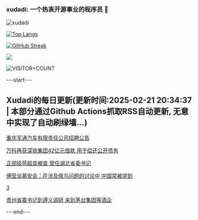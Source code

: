 ### xudadi: 一个热衷开源事业的程序员 👋

![xudadi](https://github-readme-stats-git-masterorgs-github-readme-stats-team.vercel.app/api?username=xudadi)

[![Top Langs](https://github-readme-stats.vercel.app/api/top-langs/?username=xudadi)](https://github.com/anuraghazra/github-readme-stats)

[![GitHub Streak](https://streak-stats.demolab.com?user=xudadi&locale=zh_Hans)](https://git.io/streak-stats)

![](https://raw.githubusercontent.com/xudadi/xudadi/main/assets/github-contribution-grid-snake.svg)

![VISITOR+COUNT](https://komarev.com/ghpvc/?username=xudadi&label=VISITOR+COUNT)


---start---

## Xudadi的每日更新(更新时间:2025-02-21 20:34:37 | 本部分通过Github Actions抓取RSS自动更新, 无意中实现了自动刷绿墙...)

[重庆军通汽车有限责任公司招聘公告](https://www.gongkaoleida.com/article/2296892)

[万科再获深铁集团42亿元借款 用于偿还公开债务](https://m.163.com/news/article/JOUQQ6ND0514R9P4.html)

[正部级蒋超良被查 曾任湖北省委书记](https://m.163.com/news/article/JOUQGU7T000189PS.html)

[傅莹谈慕安会：在涉及俄乌问题的讨论中 中国常被提到](https://m.163.com/news/article/JOUN57NA0514R9P4.html)

[3](https://m.163.com/touch/news/sub/domestic)

[贵州省委书记到遵义调研 来到茅台集团等酒企](https://m.163.com/news/article/JOUPPHU2051482MP.html)

---end---
